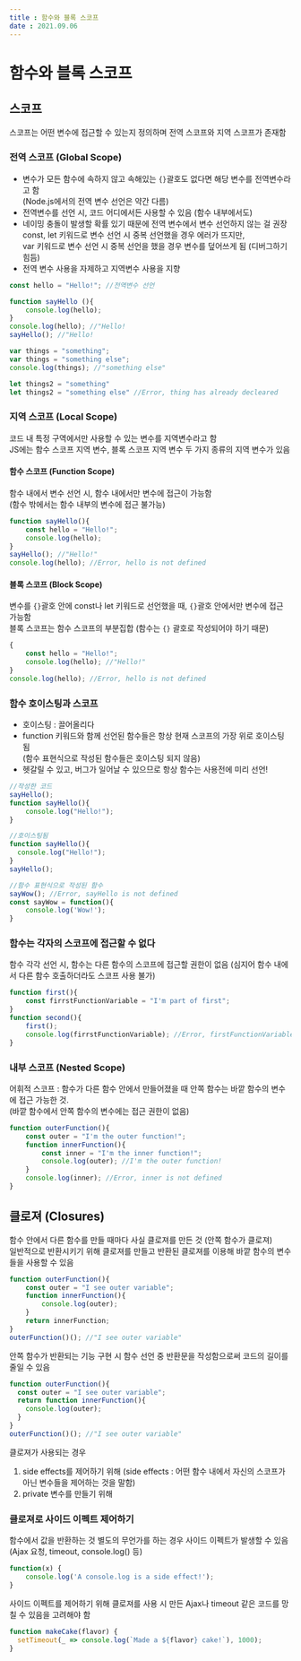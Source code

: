 ```yaml
---
title : 함수와 블록 스코프
date : 2021.09.06
---
```


# 함수와 블록 스코프

## 스코프
스코프는 어떤 변수에 접근할 수 있는지 정의하며 전역 스코프와 지역 스코프가 존재함

### 전역 스코프 (Global Scope)
* 변수가 모든 함수에 속하지 않고 속해있는 `{}`괄호도 없다면 해당 변수를 전역변수라고 함  
  (Node.js에서의 전역 변수 선언은 약간 다름)  
* 전역변수를 선언 시, 코드 어디에서든 사용할 수 있음 (함수 내부에서도)
* 네이밍 충돌이 발생할 확률 있기 때문에 전역 변수에서 변수 선언하지 않는 걸 권장  
  const, let 키워드로 변수 선언 시 중복 선언했을 경우 에러가 뜨지만,   
  var 키워드로 변수 선언 시 중복 선언을 했을 경우 변수를 덮어쓰게 됨 (디버그하기 힘듬)
* 전역 변수 사용을 자제하고 지역변수 사용을 지향
```js
const hello = "Hello!"; //전역변수 선언

function sayHello (){
    console.log(hello);
}
console.log(hello); //"Hello!
sayHello(); //"Hello!

var things = "something";
var things = "something else";
console.log(things); //"something else"

let things2 = "something"
let things2 = "something else" //Error, thing has already decleared
```

### 지역 스코프 (Local Scope)
코드 내 특정 구역에서만 사용할 수 있는 변수를 지역변수라고 함   
JS에는 함수 스코프 지역 변수, 블록 스코프 지역 변수 두 가지 종류의 지역 변수가 있음

#### 함수 스코프 (Function Scope)
함수 내에서 변수 선언 시, 함수 내에서만 변수에 접근이 가능함  
(함수 밖에서는 함수 내부의 변수에 접근 불가능)
```js
function sayHello(){
    const hello = "Hello!";
    console.log(hello);
}
sayHello(); //"Hello!"
console.log(hello); //Error, hello is not defined
```

#### 블록 스코프 (Block Scope)
변수를 `{}`괄호 안에 const나 let 키워드로 선언했을 때, `{}`괄호 안에서만 변수에 접근 가능함  
블록 스코프는 함수 스코프의 부분집합 (함수는 `{}` 괄호로 작성되어야 하기 때문)
```js
{
    const hello = "Hello!";
    console.log(hello); //"Hello!"
}
console.log(hello); //Error, hello is not defined
```

### 함수 호이스팅과 스코프
* 호이스팅 : 끌어올리다  
* function 키워드와 함께 선언된 함수들은 항상 현재 스코프의 가장 위로 호이스팅 됨  
  (함수 표현식으로 작성된 함수들은 호이스팅 되지 않음)
* 헷갈릴 수 있고, 버그가 일어날 수 있으므로 항상 함수는 사용전에 미리 선언!
```js
//작성한 코드
sayHello();
function sayHello(){
    console.log("Hello!");
}

//호이스팅됨
function sayHello(){
  console.log("Hello!");
}
sayHello();

//함수 표현식으로 작성된 함수
sayWow(); //Error, sayHello is not defined
const sayWow = function(){
    console.log('Wow!');
}
```

### 함수는 각자의 스코프에 접근할 수 없다
함수 각각 선언 시, 함수는 다른 함수의 스코프에 접근할 권한이 없음 
(심지어 함수 내에서 다른 함수 호출하더라도 스코프 사용 불가)  
```js
function first(){
    const firrstFunctionVariable = "I'm part of first";
}
function second(){
    first();
    console.log(firrstFunctionVariable); //Error, firstFunctionVariable is not defined
}
```

### 내부 스코프 (Nested Scope)
어휘적 스코프 : 함수가 다른 함수 안에서 만들어졌을 때 안쪽 함수는 바깥 함수의 변수에 접근 가능한 것.  
(바깥 함수에서 안쪽 함수의 변수에는 접근 권한이 없음)
```js
function outerFunction(){
    const outer = "I'm the outer function!";
    function innerFunction(){
        const inner = "I'm the inner function!";
        console.log(outer); //I'm the outer function!
    }
    console.log(inner); //Error, inner is not defined
}
```


## 클로져 (Closures)
함수 안에서 다른 함수를 만들 때마다 사실 클로져를 만든 것 (안쪽 함수가 클로져)  
일반적으로 반환시키기 위해 클로져를 만들고 반환된 클로져를 이용해 바깥 함수의 변수들을 사용할 수 있음
```js
function outerFunction(){
    const outer = "I see outer variable";
    function innerFunction(){
        console.log(outer);
    }
    return innerFunction;
}
outerFunction()(); //"I see outer variable"
```

안쪽 함수가 반환되는 기능 구현 시 함수 선언 중 반환문을 작성함으로써 코드의 길이를 줄일 수 있음
```js
function outerFunction(){
  const outer = "I see outer variable";
  return function innerFunction(){
    console.log(outer);
  }
}
outerFunction()(); //"I see outer variable"
```

클로져가 사용되는 경우 
1. side effects를 제어하기 위해 (side effects : 어떤 함수 내에서 자신의 스코프가 아닌 변수들을 제어하는 것을 말함)
2. private 변수를 만들기 위해

### 클로져로 사이드 이펙트 제어하기
함수에서 값을 반환하는 것 별도의 무언가를 하는 경우 사이드 이펙트가 발생할 수 있음  
(Ajax 요청, timeout, console.log() 등)  
```js
function(x) {
    console.log('A console.log is a side effect!');
}
```
사이드 이펙트를 제어하기 위해 클로져를 사용 시 만든 Ajax나 timeout 같은 코드를 망칠 수 있음을 고려해야 함
```js
function makeCake(flavor) {
  setTimeout(_ => console.log(`Made a ${flavor} cake!`), 1000);
}
```


